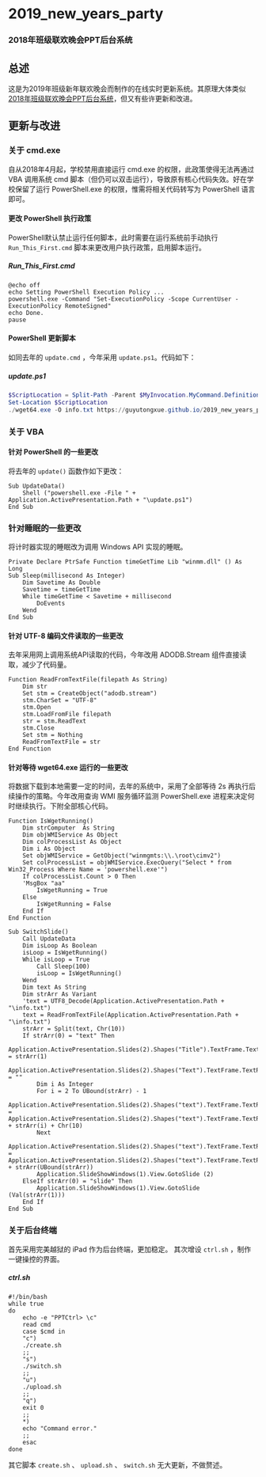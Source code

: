 # 2019_new_years_party

### 2018年班级联欢晚会PPT后台系统

## 总述

这是为2019年班级新年联欢晚会而制作的在线实时更新系统。其原理大体类似[2018年班级联欢晚会PPT后台系统](https://github.com/Guyutongxue/2018_new_year_party)，但又有些许更新和改进。

## 更新与改进

### 关于 cmd.exe

自从2018年4月起，学校禁用直接运行 cmd.exe 的权限，此政策使得无法再通过 VBA 调用系统 cmd 脚本（但仍可以双击运行），导致原有核心代码失效。好在学校保留了运行 PowerShell.exe 的权限，惟需将相关代码转写为 PowerShell 语言即可。

#### 更改 PowerShell 执行政策

PowerShell默认禁止运行任何脚本，此时需要在运行系统前手动执行 `Run_This_First.cmd` 脚本来更改用户执行政策，启用脚本运行。

##### Run_This_First.cmd

```BAT
@echo off
echo Setting PowerShell Execution Policy ...
powershell.exe -Command "Set-ExecutionPolicy -Scope CurrentUser -ExecutionPolicy RemoteSigned"
echo Done.
pause
```

#### PowerShell 更新脚本

如同去年的 `update.cmd` ，今年采用 `update.ps1`。代码如下：

##### update.ps1

```PowerShell
$ScriptLocation = Split-Path -Parent $MyInvocation.MyCommand.Definition
Set-Location $ScriptLocation
./wget64.exe -O info.txt https://guyutongxue.github.io/2019_new_years_party/info.txt
```

### 关于 VBA

#### 针对 PowerShell 的一些更改

将去年的 `update()` 函数作如下更改：

```VB
Sub UpdateData()
    Shell ("powershell.exe -File " + Application.ActivePresentation.Path + "\update.ps1")
End Sub
```

### 针对睡眠的一些更改

将计时器实现的睡眠改为调用 Windows API 实现的睡眠。

```VB
Private Declare PtrSafe Function timeGetTime Lib "winmm.dll" () As Long
Sub Sleep(millisecond As Integer)
    Dim Savetime As Double
    Savetime = timeGetTime
    While timeGetTime < Savetime + millisecond
        DoEvents
    Wend
End Sub
```

#### 针对 UTF-8 编码文件读取的一些更改

去年采用网上调用系统API读取的代码，今年改用 ADODB.Stream 组件直接读取，减少了代码量。

```VB
Function ReadFromTextFile(filepath As String)
    Dim str
    Set stm = CreateObject("adodb.stream")
    stm.CharSet = "UTF-8"
    stm.Open
    stm.LoadFromFile filepath
    str = stm.ReadText
    stm.Close
    Set stm = Nothing
    ReadFromTextFile = str
End Function
```

#### 针对等待 wget64.exe 运行的一些更改

将数据下载到本地需要一定的时间，去年的系统中，采用了全部等待 2s 再执行后续操作的策略。今年改用查询 WMI 服务循环监测 PowerShell.exe 进程来决定何时继续执行。下附全部核心代码。

```VB
Function IsWgetRunning()
    Dim strComputer  As String
    Dim objWMIService As Object
    Dim colProcessList As Object
    Dim i As Object
    Set objWMIService = GetObject("winmgmts:\\.\root\cimv2")
    Set colProcessList = objWMIService.ExecQuery("Select * from Win32_Process Where Name = 'powershell.exe'")
    If colProcessList.Count > 0 Then
    'MsgBox "aa"
        IsWgetRunning = True
    Else
        IsWgetRunning = False
    End If
End Function

Sub SwitchSlide()
    Call UpdateData
    Dim isLoop As Boolean
    isLoop = IsWgetRunning()
    While isLoop = True
        Call Sleep(100)
        isLoop = IsWgetRunning()
    Wend
    Dim text As String
    Dim strArr As Variant
    'text = UTF8_Decode(Application.ActivePresentation.Path + "\info.txt")
    text = ReadFromTextFile(Application.ActivePresentation.Path + "\info.txt")
    strArr = Split(text, Chr(10))
    If strArr(0) = "text" Then
        Application.ActivePresentation.Slides(2).Shapes("Title").TextFrame.TextRange.text = strArr(1)
        Application.ActivePresentation.Slides(2).Shapes("Text").TextFrame.TextRange.text = ""
        Dim i As Integer
        For i = 2 To UBound(strArr) - 1
            Application.ActivePresentation.Slides(2).Shapes("text").TextFrame.TextRange.text = Application.ActivePresentation.Slides(2).Shapes("text").TextFrame.TextRange.text + strArr(i) + Chr(10)
        Next
        Application.ActivePresentation.Slides(2).Shapes("text").TextFrame.TextRange.text = Application.ActivePresentation.Slides(2).Shapes("text").TextFrame.TextRange.text + strArr(UBound(strArr))
        Application.SlideShowWindows(1).View.GotoSlide (2)
    ElseIf strArr(0) = "slide" Then
        Application.SlideShowWindows(1).View.GotoSlide (Val(strArr(1)))
    End If
End Sub

```
### 关于后台终端

首先采用完美越狱的 iPad 作为后台终端，更加稳定。
其次增设 `ctrl.sh` ，制作一键操控的界面。

##### ctrl.sh

```Shell
#!/bin/bash
while true
do
	echo -e "PPTCtrl> \c"
	read cmd
	case $cmd in
	"c")
	./create.sh
	;;
	"s")
	./switch.sh
	;;
	"u")
	./upload.sh
	;;
	"q")
	exit 0
	;;
	*)
	echo "Command error."
	;;
	esac
done

```
其它脚本 `create.sh` 、 `upload.sh` 、 `switch.sh` 无大更新，不做赘述。